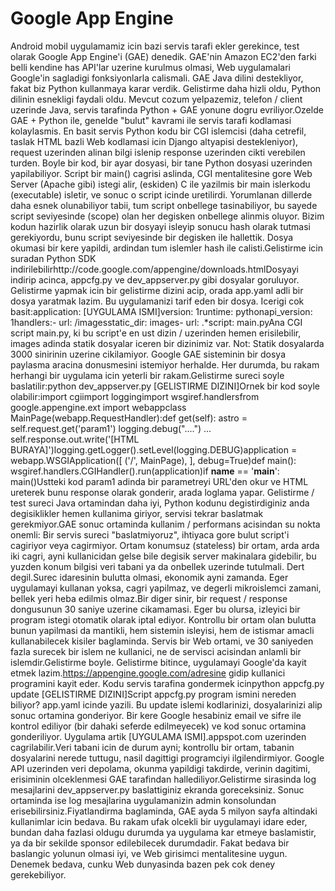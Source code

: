 # Google App Engine

Android mobil uygulamamiz icin bazi servis tarafi ekler gerekince,
test olarak Google App Engine'i (GAE) denedik. GAE'nin Amazon EC2'den
farki belli kendine has API'lar uzerine kurulmus olmasi, Web
uygulamalari Google'in sagladigi fonksiyonlarla calismali. GAE Java
dilini destekliyor, fakat biz Python kullanmaya karar
verdik. Gelistirme daha hizli oldu, Python dilinin esnekligi faydali
oldu. Mevcut cozum yelpazemiz, telefon / client uzerinde Java, servis
tarafinda Python + GAE yonune dogru evriliyor.Ozelde GAE + Python ile,
genelde "bulut" kavrami ile servis tarafi kodlamasi kolaylasmis. En
basit servis Python kodu bir CGI islemcisi (daha cetrefil, taslak HTML
bazli Web kodlamasi icin Django altyapisi destekleniyor), request
uzerinden alinan bilgi islenip response uzerinden cikti verebilen
turden. Boyle bir kod, bir ayar dosyasi, bir tane Python dosyasi
uzerinden yapilabiliyor. Script bir main() cagrisi aslinda, CGI
mentalitesine gore Web Server (Apache gibi) istegi alir, (eskiden) C
ile yazilmis bir main islerkodu (executable) isletir, ve sonuc o
script icinde uretilirdi. Yorumlanan dillerde daha esnek olunabiliyor
tabii, tum script onbellege tasinabiliyor, bu sayede script
seviyesinde (scope) olan her degisken onbellege alinmis oluyor. Bizim
kodun hazirlik olarak uzun bir dosyayi isleyip sonucu hash olarak
tutmasi gerekiyordu, bunu script seviyesinde bir degisken ile
hallettik. Dosya okumasi bir kere yapildi, ardindan tum islemler hash
ile calisti.Gelistirme icin suradan Python SDK
indirilebilirhttp://code.google.com/appengine/downloads.htmlDosyayi
indirip acinca, appcfg.py ve dev_appserver.py gibi dosyalar
goruluyor. Gelistirme yapmak icin bir gelistirme dizini acip, orada
app.yaml adli bir dosya yaratmak lazim. Bu uygulamanizi tarif eden bir
dosya. Icerigi cok basit:application: [UYGULAMA ISMI]version:
1runtime: pythonapi_version: 1handlers:- url: /imagesstatic_dir:
images- url: .*script: main.pyAna CGI script main.py, ki bu script'e
en ust dizin / uzerinden hemen erisilebilir, images adinda statik
dosyalar iceren bir dizinimiz var. Not: Statik dosyalarda 3000
sinirinin uzerine cikilamiyor. Google GAE sisteminin bir dosya
paylasma aracina donusmesini istemiyor herhalde. Her durumda, bu rakam
herhangi bir uygulama icin yeterli bir rakam.Gelistirme sureci soyle
baslatilir:python dev_appserver.py [GELISTIRME DIZINI]Ornek bir kod
soyle olabilir:import cgiimport loggingimport wsgiref.handlersfrom
google.appengine.ext import webappclass
MainPage(webapp.RequestHandler):def get(self): astro =
self.request.get('param1') logging.debug("....")
... self.response.out.write('[HTML
BURAYA]')logging.getLogger().setLevel(logging.DEBUG)application =
webapp.WSGIApplication([ ('/', MainPage), ], debug=True)def main():
wsgiref.handlers.CGIHandler().run(application)if __name__ ==
'__main__': main()Ustteki kod param1 adinda bir parametreyi URL'den
okur ve HTML ureterek bunu response olarak gonderir, arada loglama
yapar. Gelistirme / test sureci Java ortamindan daha iyi, Python
kodunu degistirdiginiz anda degisiklikler hemen kullanima giriyor,
servisi tekrar baslatmak gerekmiyor.GAE sonuc ortaminda kullanim /
performans acisindan su nokta onemli: Bir servis sureci
"baslatmiyoruz", ihtiyaca gore bulut script'i cagiriyor veya
cagirmiyor. Ortam konumsuz (stateless) bir ortam, arda arda iki cagri,
ayni kullanicidan gelse bile degisik server makinalara gidebilir, bu
yuzden konum bilgisi veri tabani ya da onbellek uzerinde
tutulmali. Dert degil.Surec idaresinin bulutta olmasi, ekonomik ayni
zamanda. Eger uygulamayi kullanan yoksa, cagri yapilmaz, ve degerli
mikroislemci zamani, bellek yeri heba edilmis olmaz.Bir diger sinir,
bir request / response dongusunun 30 saniye uzerine cikamamasi. Eger
bu olursa, izleyici bir program istegi otomatik olarak iptal
ediyor. Kontrollu bir ortam olan bulutta bunun yapilmasi da mantikli,
hem sistemin isleyisi, hem de istismar amacli kullanabilecek kisiler
baglaminda. Servis bir Web ortami, ve 30 saniyeden fazla surecek bir
islem ne kullanici, ne de servisci acisindan anlamli bir
islemdir.Gelistirme boyle. Gelistirme bitince, uygulamayi Google'da
kayit etmek lazim.https://appengine.google.com/adresine gidip
kullanici programini kayit eder. Kodu servis tarafina gondermek
icinpython appcfg.py update [GELISTIRME DIZINI]Script appcfg.py
program ismini nereden biliyor? app.yaml icinde yazili. Bu update
islemi kodlarinizi, dosyalarinizi alip sonuc ortamina gonderiyor. Bir
kere Google hesabiniz email ve sifre ile kontrol ediliyor (bir dahaki
seferde edilmeyecek) ve kod sonuc ortamina gonderiliyor. Uygulama
artik [UYGULAMA ISMI].appspot.com uzerinden cagrilabilir.Veri tabani
icin de durum ayni; kontrollu bir ortam, tabanin dosyalarini nerede
tuttugu, nasil dagittigi programciyi ilgilendirmiyor. Google API
uzerinden veri depolama, okunma yapildigi takdirde, verinin dagitimi,
erisiminin olceklenmesi GAE tarafindan hallediliyor.Gelistirme
sirasinda log mesajlarini dev_appserver.py baslattiginiz ekranda
goreceksiniz. Sonuc ortaminda ise log mesajlarina uygulamanizin admin
konsolundan erisebilirsiniz.Fiyatlandirma baglaminda, GAE ayda 5
milyon sayfa altindaki kullanimlar icin bedava. Bu rakam ufak olcekli
bir uygulamayi idare eder, bundan daha fazlasi oldugu durumda ya
uygulama kar etmeye baslamistir, ya da bir sekilde sponsor
edilebilecek durumdadir. Fakat bedava bir baslangic yolunun olmasi
iyi, ve Web girisimci mentalitesine uygun. Denemek bedava, cunku Web
dunyasinda bazen pek cok deney gerekebiliyor.




